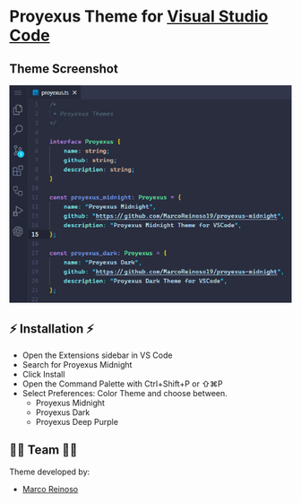 # Proyexus Theme for [Visual Studio Code](http://code.visualstudio.com/)

## Theme Screenshot

![Proyexus Midnight Theme preview](/images/preview.png)

## ⚡ Installation ⚡

- Open the Extensions sidebar in VS Code  
- Search for Proyexus Midnight
- Click Install
- Open the Command Palette with Ctrl+Shift+P or ⇧⌘P
- Select Preferences: Color Theme and choose between.
  - Proyexus Midnight
  - Proyexus Dark
  - Proyexus Deep Purple

## 👩‍💻 Team 👩‍💻

Theme developed by:

- [Marco Reinoso](https://github.com/MarcoReinoso19)
